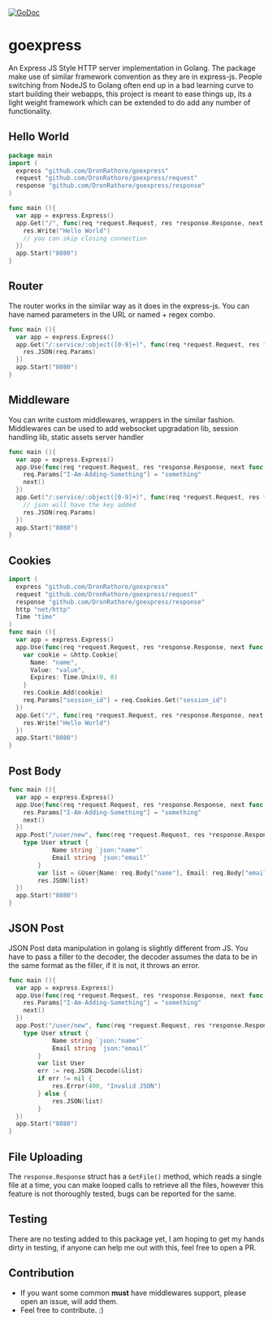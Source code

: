 [![GoDoc](https://godoc.org/github.com/DronRathore/goexpress?status.svg)](https://godoc.org/github.com/DronRathore/goexpress)
# goexpress
An Express JS Style HTTP server implementation in Golang. The package make use of similar framework convention as they are in express-js. People switching from NodeJS to Golang often end up in a bad learning curve to start building their webapps, this project is meant to ease things up, its a light weight framework which can be extended to do add any number of functionality.

## Hello World
```go
package main
import (
  express "github.com/DronRathore/goexpress"
  request "github.com/DronRathore/goexpress/request"
  response "github.com/DronRathore/goexpress/response"
)

func main (){
  var app = express.Express()
  app.Get("/", func(req *request.Request, res *response.Response, next func()){
    res.Write("Hello World")
    // you can skip closing connection
  })
  app.Start("8080")
}
```
## Router
The router works in the similar way as it does in the express-js. You can have named parameters in the URL or named + regex combo.
```go
func main (){
  var app = express.Express()
  app.Get("/:service/:object([0-9]+)", func(req *request.Request, res *response.Response, next func()){
    res.JSON(req.Params)
  })
  app.Start("8080")
}
```
## Middleware
You can write custom middlewares, wrappers in the similar fashion. Middlewares can be used to add websocket upgradation lib, session handling lib, static assets server handler
```go
func main (){
  var app = express.Express()
  app.Use(func(req *request.Request, res *response.Response, next func()){
    req.Params["I-Am-Adding-Something"] = "something"
    next()
  })
  app.Get("/:service/:object([0-9]+)", func(req *request.Request, res *response.Response, next func()){
    // json will have the key added
    res.JSON(req.Params)
  })
  app.Start("8080")
}
```
## Cookies
```go
import (
  express "github.com/DronRathore/goexpress"
  request "github.com/DronRathore/goexpress/request"
  response "github.com/DronRathore/goexpress/response"
  http "net/http"
  Time "time"
)
func main (){
  var app = express.Express()
  app.Use(func(req *request.Request, res *response.Response, next func()){
    var cookie = &http.Cookie{
      Name: "name",
      Value: "value",
      Expires: Time.Unix(0, 0)
    }
    res.Cookie.Add(cookie)
    req.Params["session_id"] = req.Cookies.Get("session_id")
  })
  app.Get("/", func(req *request.Request, res *response.Response, next func()){
    res.Write("Hello World")
  })
  app.Start("8080")
}
```
## Post Body
```go
func main (){
  var app = express.Express()
  app.Use(func(req *request.Request, res *response.Response, next func()){
    res.Params["I-Am-Adding-Something"] = "something"
    next()
  })
  app.Post("/user/new", func(req *request.Request, res *response.Response, next func()){
    type User struct {
			Name string `json:"name"`
			Email string `json:"email"`
		}
		var list = &User{Name: req.Body["name"], Email: req.Body["email"]}
		res.JSON(list)
  })
  app.Start("8080")
}
```

## JSON Post
JSON Post data manipulation in golang is slightly different from JS. You have to pass a filler to the decoder, the decoder assumes the data to be in the same format as the filler, if it is not, it throws an error.
```go
func main (){
  var app = express.Express()
  app.Use(func(req *request.Request, res *response.Response, next func()){
    res.Params["I-Am-Adding-Something"] = "something"
    next()
  })
  app.Post("/user/new", func(req *request.Request, res *response.Response, next func()){
    type User struct {
			Name string `json:"name"`
			Email string `json:"email"`
		}
		var list User
		err := req.JSON.Decode(&list) 
		if err != nil {
			res.Error(400, "Invalid JSON")
		} else {
			res.JSON(list)
		}
  })
  app.Start("8080")
}
```

## File Uploading
The ```response.Response``` struct has a ```GetFile()``` method, which reads a single file at a time, you can make looped calls to retrieve all the files, however this feature is not thoroughly tested, bugs can be reported for the same.

## Testing
There are no testing added to this package yet, I am hoping to get my hands dirty in testing, if anyone can help me out with this, feel free to open a PR.

## Contribution
- If you want some common **must** have middlewares support, please open an issue, will add them.
- Feel free to contribute. :)
